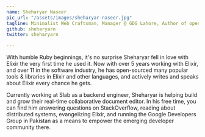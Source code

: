 ```yaml
---
name: Sheharyar Naseer
pic_url: "/assets/images/sheharyar-naseer.jpg"
tagline: Minimalist Web Craftsman, Manager @ GDG Lahore, Author of open-source libraries
github: sheharyarn
twitter: sheharyarn

---
```

With humble Ruby beginnings, it's no surprise Sheharyar fell in love with Elixir the very first time he used it. Now with over 5 years working with Elixir, and over 11 in the software industry, he has open-sourced many popular tools & libraries in Elixir and other languages, and actively writes and speaks about Elixir every chance he gets.

Currently working at Slab as a backend engineer, Sheharyar is helping build and grow their real-time collaborative document editor. In his free time, you can find him answering questions on StackOverflow, reading about distributed systems, evangelizing Elixir, and running the Google Developers Group in Pakistan as a means to empower the emerging developer community there.
